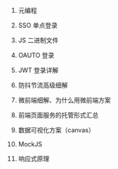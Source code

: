 1.  元编程

2.  SSO 单点登录
3.  JS 二进制文件
4.  OAUTO 登录
5.  JWT 登录详解
6.  防抖节流高级细解
7.  微前端细解、为什么用微前端方案
8.  前端页面服务的托管形式汇总
9.  数据可视化方案（canvas）
10. MockJS
11. 响应式原理
